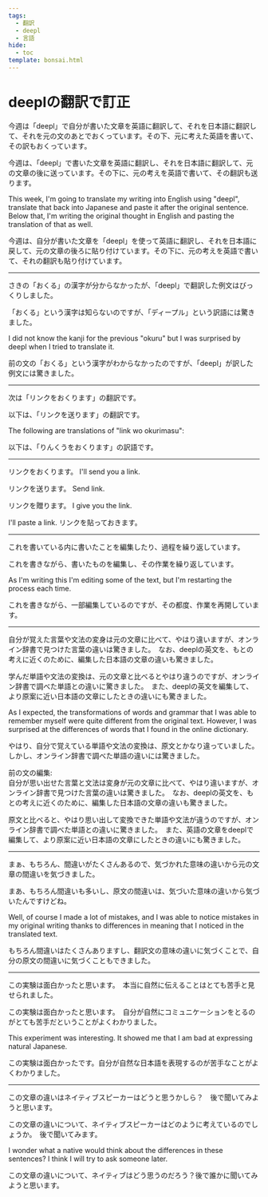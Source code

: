 ```yaml
---
tags:
  - 翻訳
  - deepl
  - 言語
hide:
  - toc
template: bonsai.html
---
```

# deeplの翻訳で訂正
今週は「deepl」で自分が書いた文章を英語に翻訳して、それを日本語に翻訳して、それを元の文のあとでおくっています。その下、元に考えた英語を書いて、その訳もおくっています。

今週は、「deepl」で書いた文章を英語に翻訳し、それを日本語に翻訳して、元の文章の後に送っています。その下に、元の考えを英語で書いて、その翻訳も送ります。

This week, I'm going to translate my writing into English using "deepl", translate that back into Japanese and paste it after the original sentence. Below that, I'm writing the original thought in English and pasting the translation of that as well.

今週は、自分が書いた文章を「deepl」を使って英語に翻訳し、それを日本語に戻して、元の文章の後ろに貼り付けています。その下に、元の考えを英語で書いて、それの翻訳も貼り付けています。

---

さきの「おくる」の漢字が分からなかったが、「deepl」で翻訳した例文はびっくりしました。

「おくる」という漢字は知らないのですが、「ディープル」という訳語には驚きました。

I did not know the kanji for the previous "okuru" but I was surprised by deepl when I tried to translate it.

前の文の「おくる」という漢字がわからなかったのですが、「deepl」が訳した例文には驚きました。

---

次は「リンクをおくります」の翻訳です。

以下は、「リンクを送ります」の翻訳です。

The following are translations of "link wo okurimasu":

以下は、「りんくうをおくります」の訳語です。

---

リンクをおくります。
I'll send you a link.

リンクを送ります。
Send link.

リンクを贈ります。
I give you the link.

I'll paste a link.
リンクを貼っておきます。

---

これを書いている内に書いたことを編集したり、過程を繰り返しています。

これを書きながら、書いたものを編集し、その作業を繰り返しています。

As I'm writing this I'm editing some of the text, but I'm restarting the process each time.

これを書きながら、一部編集しているのですが、その都度、作業を再開しています。

---

自分が覚えた言葉や文法の変身は元の文章に比べて、やはり違いますが、オンライン辞書で見つけた言葉の違いは驚きました。　なお、deeplの英文を、もとの考えに近くのために、編集した日本語の文章の違いも驚きました。

学んだ単語や文法の変換は、元の文章と比べるとやはり違うのですが、オンライン辞書で調べた単語との違いに驚きました。　また、deeplの英文を編集して、より原案に近い日本語の文章にしたときの違いにも驚きました。

As I expected, the transformations of words and grammar that I was able to remember myself were quite different from the original text. However, I was surprised at the differences of words that I found in the online dictionary.

やはり、自分で覚えている単語や文法の変換は、原文とかなり違っていました。しかし、オンライン辞書で調べた単語の違いには驚きました。

前の文の編集:  
自分が思い出せた言葉と文法は変身が元の文章に比べて、やはり違いますが、オンライン辞書で見つけた言葉の違いは驚きました。　なお、deeplの英文を、もとの考えに近くのために、編集した日本語の文章の違いも驚きました。

原文と比べると、やはり思い出して変換できた単語や文法が違うのですが、オンライン辞書で調べた単語との違いに驚きました。　また、英語の文章をdeeplで編集して、より原案に近い日本語の文章にしたときの違いにも驚きました。

---

まぁ、もちろん、間違いがたくさんあるので、気づかれた意味の違いから元の文章の間違いを気づきました。

まあ、もちろん間違いも多いし、原文の間違いは、気づいた意味の違いから気づいたんですけどね。

Well, of course I made a lot of mistakes, and I was able to notice mistakes in my original writing thanks to differences in meaning that I noticed in the translated text.

もちろん間違いはたくさんありますし、翻訳文の意味の違いに気づくことで、自分の原文の間違いに気づくこともできました。

---

この実験は面白かったと思います。　本当に自然に伝えることはとても苦手と見せられました。

この実験は面白かったと思います。　自分が自然にコミュニケーションをとるのがとても苦手だということがよくわかりました。

This experiment was interesting. It showed me that I am bad at expressing natural Japanese.

この実験は面白かったです。自分が自然な日本語を表現するのが苦手なことがよくわかりました。

---

この文章の違いはネイティブスピーカーはどうと思うかしら？　後で聞いてみようと思います。

この文章の違いについて、ネイティブスピーカーはどのように考えているのでしょうか。　後で聞いてみます。

I wonder what a native would think about the differences in these sentences? I think I will try to ask someone later.

この文章の違いについて、ネイティブはどう思うのだろう？後で誰かに聞いてみようと思います。